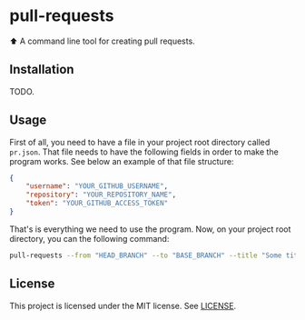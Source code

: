 # pull-requests
⬆️ A command line tool for creating pull requests.

## Installation
TODO.

## Usage
First of all, you need to have a file in your project root directory called `pr.json`. That file needs
to have the following fields in order to make the program works. See below an example of that file structure:

```json
{
    "username": "YOUR_GITHUB_USERNAME",
    "repository": "YOUR_REPOSITORY_NAME",
    "token": "YOUR_GITHUB_ACCESS_TOKEN"
}
```

That's is everything we need to use the program. Now, on your project root directory, you can the
following command:

```bash
pull-requests --from "HEAD_BRANCH" --to "BASE_BRANCH" --title "Some title" --body "Some optional body text"
```

## License
This project is licensed under the MIT license. See [LICENSE](LICENSE).
